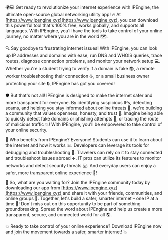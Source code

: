 🌍💻 Get ready to revolutionize your internet experience with IPEngine, the ultimate open-source global networking utility app! 🔥 At [https://www.ipengine.xyz](https://www.ipengine.xyz), you can download this powerful tool that's 100% free, works globally, and supports all languages. With IPEngine, you'll have the tools to take control of your online journey, no matter where you are in the world 🗺️.

🔍 Say goodbye to frustrating internet issues! With IPEngine, you can look up IP addresses and domains with ease, run DNS and WHOIS queries, trace routes, diagnose connection problems, and monitor your network setup 💻. Whether you're a student trying to verify if a domain is fake 📚, a remote worker troubleshooting their connection ☕️, or a small business owner protecting your site 🔒, IPEngine has got you covered!

🛡️ But that's not all! IPEngine is designed to make the internet safer and more transparent for everyone. By identifying suspicious IPs, detecting scams, and helping you stay informed about online threats 👻, we're building a community that values openness, honesty, and trust 🤝. Imagine being able to quickly detect fake domains or phishing attempts 🔴, or tracing the route of malicious traffic 💥! With IPEngine, you'll be empowered to take control of your online security.

🌈 Who benefits from IPEngine? Everyone! Students can use it to learn about the internet and how it works 📊. Developers can leverage its tools for debugging and troubleshooting 🔧. Travelers can rely on it to stay connected and troubleshoot issues abroad ✈️. IT pros can utilize its features to monitor networks and detect security threats 💻. And everyday users can enjoy a safer, more transparent online experience 🌟!

🚀 So, what are you waiting for? Join the IPEngine community today by downloading our app from [https://www.ipengine.xyz](https://www.ipengine.xyz) and share it with your friends, communities, and online groups 📱. Together, let's build a safer, smarter internet – one IP at a time 💪! Don't miss out on this opportunity to be part of something groundbreaking. Spread the word about IPEngine and help us create a more transparent, secure, and connected world for all 🌎.

💥 Ready to take control of your online experience? Download IPEngine now and join the movement towards a safer, smarter internet! 💥